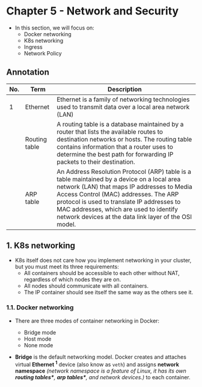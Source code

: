 # Chapter 5 - Network and Security

* In this section, we will focus on:
  * Docker networking
  * K8s networking
  * Ingress
  * Network Policy

## Annotation
|No.|Term|Description|
|-|-|-|
|1|Ethernet|Ethernet is a family of networking technologies used to transmit data over a local area network (LAN)|
|| Routing table|A routing table is a database maintained by a router that lists the available routes to destination networks or hosts. The routing table contains information that a router uses to determine the best path for forwarding IP packets to their destination.|
||ARP table|An Address Resolution Protocol (ARP) table is a table maintained by a device on a local area network (LAN) that maps IP addresses to Media Access Control (MAC) addresses. The ARP protocol is used to translate IP addresses to MAC addresses, which are used to identify network devices at the data link layer of the OSI model.|

## 1. K8s networking
* K8s itself does not care how you implement networking in your cluster, but you must meet its three requirements:
  * All containers should be accessible to each other without NAT, regardless of which nodes they are on.
  * All nodes should communicate with all containers.
  * The IP container should see itself the same way as the others see it.

### 1.1. Docker networking
* There are three modes of container networking in Docker:
  * Bridge mode
  * Host mode
  * None mode

* **Bridge** is the default networking model. Docker creates and attaches virtual __Ethernet $^{1}$__ device (also know as `veth`) and assigns **network namespace** _(network namespace is a feature of Linux, it has its own __routing tables*__, __arp tables*__, and network devices.)_ to each container.

